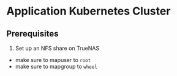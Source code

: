 # Application Kubernetes Cluster

## Prerequisites

1. Set up an NFS share on TrueNAS

- make sure to mapuser to `root`
- make sure to mapgroup to `wheel`